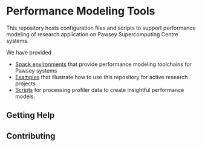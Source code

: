 # Performance Modeling Tools

This repository hosts configuration files and scripts to support performance modeling of research application on Pawsey Supercomputing Centre systems. 

We have provided 
* [Spack environments](./spack) that provide performance modeling toolchains for Pawsey systems
* [Examples](./examples/) that illustrate how to use this repository for active research projects
* [Scripts](./models/) for processing profiler data to create insightful performance models.

## Getting Help

## Contributing


